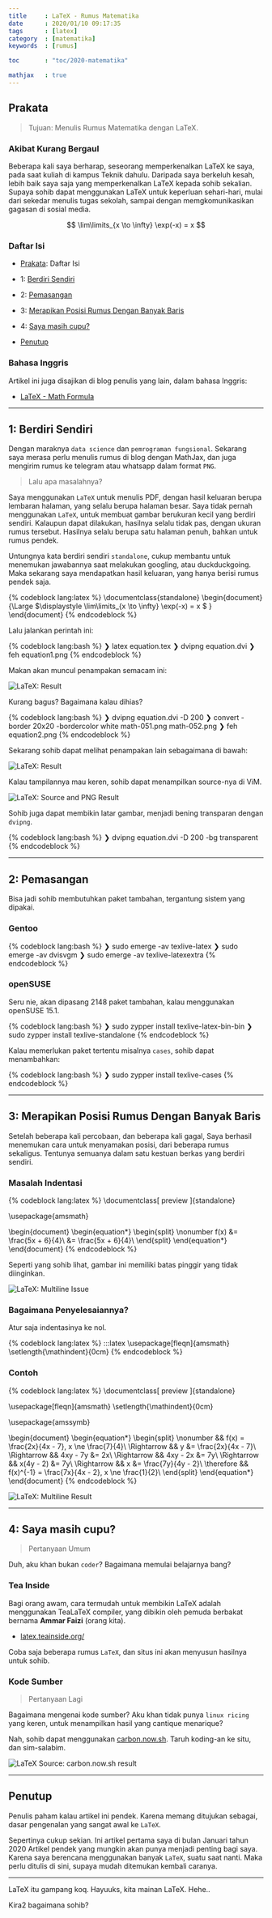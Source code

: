 ```yaml
---
title     : LaTeX - Rumus Matematika
date      : 2020/01/10 09:17:35
tags      : [latex]
category  : [matematika]
keywords  : [rumus]

toc       : "toc/2020-matematika"

mathjax   : true
---
```


<a name="prakata"></a>

## Prakata

> Tujuan: Menulis Rumus Matematika dengan LaTeX.

### Akibat Kurang Bergaul

Beberapa kali saya berharap,
seseorang memperkenalkan LaTeX ke saya,
pada saat kuliah di kampus Teknik dahulu.
Daripada saya berkeluh kesah,
lebih baik saya saja yang memperkenalkan LaTeX kepada sohib sekalian.
Supaya sohib dapat menggunakan LaTeX untuk keperluan sehari-hari,
mulai dari sekedar menulis tugas sekolah,
sampai dengan memgkomunikasikan gagasan di sosial media.

$$ \lim\limits_{x \to \infty} \exp(-x) = x $$

### Daftar Isi

* [Prakata](#prakata): Daftar Isi

* 1: [Berdiri Sendiri](#mandiri)

* 2: [Pemasangan](#pemasangan)

* 3: [Merapikan Posisi Rumus Dengan Banyak Baris](#merapikan)

* 4: [Saya masih cupu?](#cupu)

* [Penutup](#penutup)

### Bahasa Inggris

Artikel ini juga disajikan di blog penulis yang lain,
dalam bahasa Inggris:

* [LaTeX - Math Formula][english-version]

-- -- --

<a name="mandiri"></a>

## 1: Berdiri Sendiri

Dengan maraknya `data science` dan `pemrograman fungsional`.
Sekarang saya merasa perlu menulis rumus di blog dengan MathJax,
dan juga mengirim rumus ke telegram atau whatsapp dalam format `PNG`.

> Lalu apa masalahnya?

Saya menggunakan `LaTeX` untuk menulis PDF,
dengan hasil keluaran berupa lembaran halaman,
yang selalu berupa halaman besar.
Saya tidak pernah menggunakan `LaTeX`,
untuk membuat gambar berukuran kecil yang berdiri sendiri.
Kalaupun dapat dilakukan, hasilnya selalu tidak pas,
dengan ukuran rumus tersebut.
Hasilnya selalu berupa satu halaman penuh, bahkan untuk rumus pendek.

Untungnya kata berdiri sendiri `standalone`,
cukup membantu untuk menemukan jawabannya saat melakukan googling,
atau duckduckgoing.
Maka sekarang saya mendapatkan hasil keluaran,
yang hanya berisi rumus pendek saja.

{% codeblock lang:latex %}
\documentclass{standalone}
\begin{document}
  {\Large
    $\displaystyle
      \lim\limits_{x \to \infty} \exp(-x) = x
    $
  }
\end{document}
{% endcodeblock %}

Lalu jalankan perintah ini:

{% codeblock lang:bash %}
❯ latex equation.tex
❯ dvipng equation.dvi
❯ feh equation1.png
{% endcodeblock %}

Makan akan muncul penampakan semacam ini:

![LaTeX: Result][image-latex-01]

Kurang bagus?
Bagaimana kalau dihias?

{% codeblock lang:bash %}
❯ dvipng equation.dvi -D 200
❯ convert -border 20x20 -bordercolor white math-051.png math-052.png
❯ feh equation2.png
{% endcodeblock %}

Sekarang sohib dapat melihat penampakan lain sebagaimana di bawah:

![LaTeX: Result][image-latex-02]

Kalau tampilannya mau keren,
sohib dapat menampilkan source-nya di ViM.

![LaTeX: Source and PNG Result][image-ss-vim]

Sohib juga dapat membikin latar gambar,
menjadi bening transparan dengan `dvipng`.

{% codeblock lang:bash %}
❯ dvipng equation.dvi -D 200 -bg transparent
{% endcodeblock %}

-- -- --

<a name="pemasangan"></a>

## 2: Pemasangan

Bisa jadi sohib membutuhkan paket tambahan,
tergantung sistem yang dipakai.

### Gentoo

{% codeblock lang:bash %}
❯ sudo emerge -av texlive-latex
❯ sudo emerge -av dvisvgm
❯ sudo emerge -av texlive-latexextra
{% endcodeblock %}

### openSUSE

Seru nie, akan dipasang 2148 paket tambahan,
kalau menggunakan openSUSE 15.1.

{% codeblock lang:bash %}
❯ sudo zypper install texlive-latex-bin-bin
❯ sudo zypper install texlive-standalone
{% endcodeblock %}

Kalau memerlukan paket tertentu misalnya `cases`,
sohib dapat menambahkan:

{% codeblock lang:bash %}
❯ sudo zypper install texlive-cases
{% endcodeblock %}

-- -- --

<a name="merapikan"></a>

## 3: Merapikan Posisi Rumus Dengan Banyak Baris

Setelah beberapa kali percobaan, dan beberapa kali gagal,
Saya berhasil menemukan cara untuk menyamakan posisi,
dari beberapa rumus sekaligus.
Tentunya semuanya dalam satu kestuan berkas yang berdiri sendiri.

### Masalah Indentasi

{% codeblock lang:latex %}
\documentclass[
  preview
]{standalone}

\usepackage{amsmath}

\begin{document}
\begin{equation*}
\begin{split}
\nonumber 
f(x) &= \frac{5x + 6}{4}\\
     &= \frac{5x + 6}{4}\\
\end{split}
\end{equation*}
\end{document}
{% endcodeblock %}

Seperti yang sohib lihat,
gambar ini memiliki batas pinggir yang tidak diinginkan.

![LaTeX: Multiline Issue][image-latex-03]

### Bagaimana Penyelesaiannya?

Atur saja indentasinya ke nol.

{% codeblock lang:latex %}
:::latex
\usepackage[fleqn]{amsmath}
\setlength{\mathindent}{0cm}
{% endcodeblock %}

### Contoh

{% codeblock lang:latex %}
\documentclass[
  preview
]{standalone}

\usepackage[fleqn]{amsmath}
\setlength{\mathindent}{0cm}

\usepackage{amssymb}

\begin{document}
\begin{equation*}
\begin{split}
\nonumber 
      && f(x) = \frac{2x}{4x - 7},
          x \ne \frac{7}{4}\\
\Rightarrow &&         y &= \frac{2x}{4x - 7}\\
\Rightarrow &&  4xy - 7y &= 2x\\
\Rightarrow &&  4xy - 2x &= 7y\\
\Rightarrow && x(4y - 2) &= 7y\\
\Rightarrow &&         x &= \frac{7y}{4y - 2}\\
\therefore
 && f(x)^{-1} = \frac{7x}{4x - 2},
          x \ne \frac{1}{2}\\
\end{split}
\end{equation*}
\end{document}
{% endcodeblock %}

![LaTeX: Multiline Result][image-latex-04]

- -- --

<a name="cupu"></a>

## 4: Saya masih cupu?

> Pertanyaan Umum

Duh, aku khan bukan `coder`?
Bagaimana memulai belajarnya bang?

### Tea Inside

Bagi orang awam,
cara termudah untuk membikin LaTeX adalah menggunakan TeaLaTeX compiler,
yang dibikin oleh pemuda berbakat bernama **Ammar Faizi** (orang kita).

* [latex.teainside.org/](https://latex.teainside.org/)

Coba saja beberapa rumus `LaTeX`,
dan situs ini akan menyusun hasilnya untuk sohib.

### Kode Sumber

> Pertanyaan Lagi

Bagaimana mengenai kode sumber?
Aku khan tidak punya `linux ricing` yang keren,
untuk menampilkan hasil yang cantique menarique?

Nah, sohib dapat menggunakan [carbon.now.sh](https://carbon.now.sh/).
Taruh koding-an ke situ, dan sim-salabim.

![LaTeX Source: carbon.now.sh result][image-carbon]

-- -- --

<a name="penutup"></a>

## Penutup

Penulis paham kalau artikel ini pendek.
Karena memang ditujukan sebagai,
dasar pengenalan yang sangat awal ke `LaTeX`.

Sepertinya cukup sekian.
Ini artikel pertama saya di bulan Januari tahun 2020
Artikel pendek yang mungkin akan punya menjadi penting bagi saya.
Karena saya berencana menggunakan banyak `LaTeX`, suatu saat nanti.
Maka perlu ditulis di sini, supaya mudah ditemukan kembali caranya.

-- -- --

LaTeX itu gampang koq.
Hayuuks, kita mainan LaTeX. Hehe..

Kira2 bagaimana sohib?

[//]: <> ( -- -- -- links below -- -- -- )

[english-version]:  https://epsi.bitbucket.io/2020/01/10/latex-math-formula/

[image-latex-01]:   /posts/matematika/2020/01/latex-limit-01.png
[image-latex-02]:   /posts/matematika/2020/01/latex-limit-02.png
[image-latex-03]:   /posts/matematika/2020/01/multiline-03.png
[image-latex-04]:   /posts/matematika/2020/01/multiline-04.png
[image-ss-vim]:     /posts/matematika/2020/01/vim-latex-formula.png
[image-carbon]:     /posts/matematika/2020/01/carbon-latex.png
